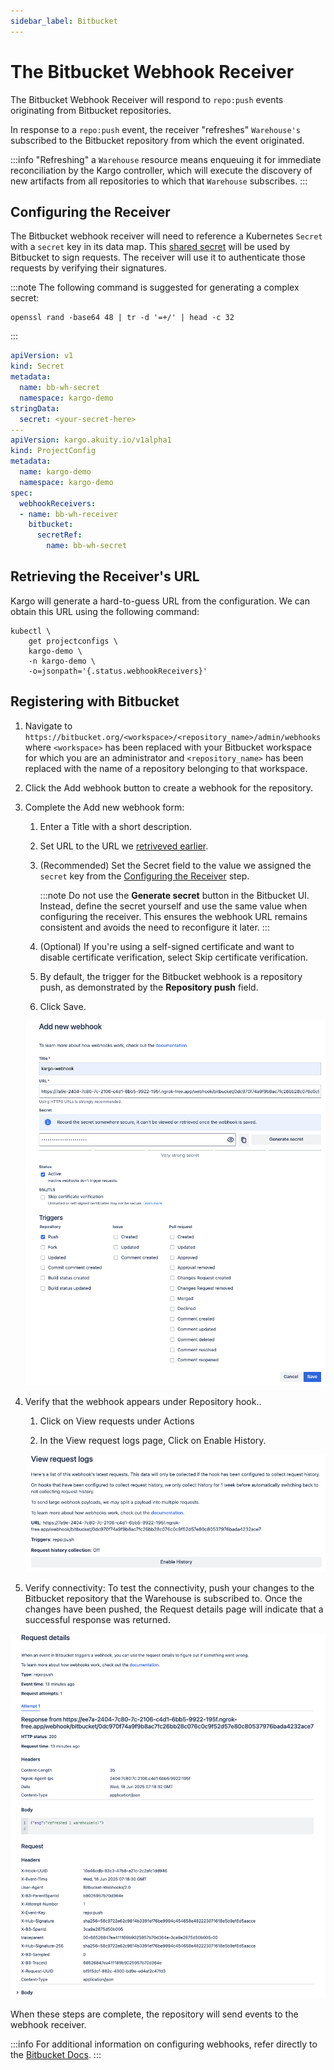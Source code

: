 ```yaml
---
sidebar_label: Bitbucket
---
```


# The Bitbucket Webhook Receiver

The Bitbucket Webhook Receiver will respond to `repo:push` events originating from
Bitbucket repositories.

In response to a `repo:push` event, the receiver "refreshes" `Warehouse's`
subscribed to the Bitbucket repository from which the event originated.

:::info
"Refreshing" a `Warehouse` resource means enqueuing it for immediate
reconciliation by the Kargo controller, which will execute the discovery of
new artifacts from all repositories to which that `Warehouse` subscribes.
:::

## Configuring the Receiver

The Bitbucket webhook receiver will need to reference a Kubernetes `Secret` with a
`secret` key in its data map. This [shared
secret](https://en.wikipedia.org/wiki/Shared_secret) will be used by Bitbucket to
sign requests. The receiver will use it to authenticate those requests by
verifying their signatures.

:::note
The following command is suggested for generating a complex secret:

```shell
openssl rand -base64 48 | tr -d '=+/' | head -c 32
```
:::

```yaml
apiVersion: v1
kind: Secret
metadata:
  name: bb-wh-secret
  namespace: kargo-demo
stringData:
  secret: <your-secret-here>
---
apiVersion: kargo.akuity.io/v1alpha1
kind: ProjectConfig
metadata:
  name: kargo-demo
  namespace: kargo-demo
spec:
  webhookReceivers: 
  - name: bb-wh-receiver
    bitbucket:
      secretRef:
        name: bb-wh-secret
```

## Retrieving the Receiver's URL

Kargo will generate a hard-to-guess URL from the configuration. We can obtain 
this URL using the following command:

```
kubectl \
    get projectconfigs \
    kargo-demo \
    -n kargo-demo \
    -o=jsonpath='{.status.webhookReceivers}'
```

## Registering with Bitbucket

1. Navigate to `https://bitbucket.org/<workspace>/<repository_name>/admin/webhooks` where `<workspace>` has been replaced with your Bitbucket workspace for which you are an administrator and `<repository_name>` has been replaced with the name of a repository belonging to that workspace.

1. Click the <Hlt>Add webhook</Hlt> button to create a webhook for the repository.

1. Complete the <Hlt>Add new webhook</Hlt> form:
   
   1. Enter a <Hlt>Title</Hlt> with a short description.
   
   1. Set <Hlt>URL</Hlt> to the URL we [retriveved
      earlier](#retrieving-the-receivers-url).

   1. (Recommended) Set the <Hlt>Secret</Hlt> field to the value we assigned the
  `secret` key from the [Configuring the Receiver](#configuring-the-receiver)
  step.
    
      :::note
      Do not use the **Generate secret** button in the Bitbucket UI. Instead,
      define the secret yourself and use the same value when configuring the
      receiver. This ensures the webhook URL remains consistent and avoids the
      need to reconfigure it later.
      :::
   
   1. (Optional) If you're using a self-signed certificate and want to disable certificate verification, select <Hlt>Skip certificate verification</Hlt>.

   1. By default, the trigger for the Bitbucket webhook is a repository push, as demonstrated by the **Repository push** field.

   1. Click <Hlt>Save</Hlt>.

    ![Step 3](./img/01.png "Create New Webhook")

1. Verify that the webhook appears under <Hlt>Repository hook</Hlt>.. 
   
   1. Click on <Hlt>View requests</Hlt> under <Hlt>Actions</Hlt>
   
   2. In the <Hlt> View request logs </Hlt> page, Click on <Hlt>Enable History</Hlt>.
   
   ![Step 4](./img/02.png "Enabled history")

1. Verify connectivity: To test the connectivity, push your changes to the Bitbucket repository that the Warehouse is subscribed to. Once the changes have been pushed, the <Hlt>Request details</Hlt> page will indicate that a successful response was returned.

  ![Step 5](./img/03.png "Request details")


When these steps are complete, the repository will send events to the webhook
receiver.

:::info
For additional information on configuring webhooks, refer directly to the
[Bitbucket Docs](https://support.atlassian.com/bitbucket-cloud/docs/manage-webhooks/).
:::
